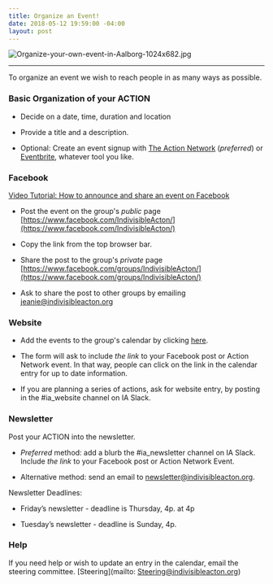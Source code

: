 ```yaml
---
title: Organize an Event!
date: 2018-05-12 19:59:00 -04:00
layout: post
---
```


![Organize-your-own-event-in-Aalborg-1024x682.jpg](/uploads/Organize-your-own-event-in-Aalborg-1024x682.jpg)

---

To organize an event we wish to reach people in as many ways as possible.

### Basic Organization of your ACTION

* Decide on a date, time, duration and location

* Provide a title and a description.

* Optional: Create an event signup with [The Action Network](http://actionnetwork.org) (*preferred*) or [Eventbrite](http://eventbrite.com), whatever tool you like.

### Facebook

[Video Tutorial: How to announce and share an event on Facebook](https://youtu.be/Pt8IsVoY8ts)

* Post the event on the group's *public* page [https://www.facebook.com/IndivisibleActon/](https://www.facebook.com/IndivisibleActon/)

* Copy the link from the top browser bar.

* Share the post to the group's *private* page
  [https://www.facebook.com/groups/IndivisibleActon/](https://www.facebook.com/groups/IndivisibleActon/)

* Ask to share the post to other groups by emailing [jeanie@indivisibleacton.org](mailto:jeanie@indivisibleacton.org)

### Website

* Add the events to the group's calendar by clicking [here](https://docs.google.com/forms/d/e/1FAIpQLSceZqvFrTjQSVDc-NH12WPMV0vHF853zF3NPtmIQCNzIHcqjw/viewform).

* The form will ask to include *the link* to your Facebook post or Action Network event. In that way, people can click on the link in the calendar entry for up to date information.

* If you are planning a series of actions, ask for website entry, by posting in the #ia_website channel on IA Slack.

### Newsletter

Post your ACTION into the newsletter.

* *Preferred* method: add a blurb the #ia_newsletter channel on IA Slack. Include *the link* to your Facebook post or Action Network Event.

* Alternative method: send an email to newsletter@indivisibleacton.org.

Newsletter Deadlines:

* Friday’s newsletter - deadline is Thursday, 4p. at 4p

* Tuesday’s newsletter - deadline is Sunday, 4p.

### Help

If you need help or wish to update an entry in the calendar, email the steering committee. \[Steering\](mailto: Steering@indivisibleacton.org)